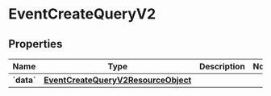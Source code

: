 
# EventCreateQueryV2

## Properties
| Name | Type | Description | Notes |
| ------------ | ------------- | ------------- | ------------- |
| **&#x60;data&#x60;** | [**EventCreateQueryV2ResourceObject**](EventCreateQueryV2ResourceObject.md) |  |  |



